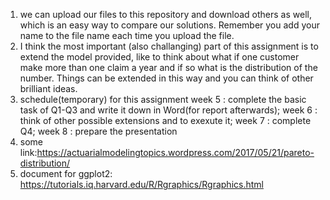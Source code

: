 1. we can upload our files to this repository and download others as well, which is an easy way to compare our solutions. Remember you add your name to the file name each time you upload the file.
2. I think the most important (also challanging) part of this assignment is to extend the model provided, like to think about what if one customer make more than one claim a year and if so what is the distribution of the number. Things can be extended in this way and you can think of other brilliant ideas.
3. schedule(temporary) for this assignment
   week 5 :  complete the basic task of Q1-Q3 and write it down in Word(for report afterwards);
   week 6 :  think of other possible extensions and to exexute it;
   week 7 :  complete Q4;
   week 8 :  prepare the presentation
4. some link:https://actuarialmodelingtopics.wordpress.com/2017/05/21/pareto-distribution/
5. document for ggplot2: https://tutorials.iq.harvard.edu/R/Rgraphics/Rgraphics.html
